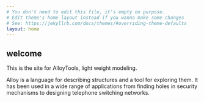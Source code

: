 ```yaml
---
# You don't need to edit this file, it's empty on purpose.
# Edit theme's home layout instead if you wanna make some changes
# See: https://jekyllrb.com/docs/themes/#overriding-theme-defaults
layout: home
---
```


## welcome

This is the site for AlloyTools, light weight modeling.

Alloy is a language for describing structures and a tool for exploring them. It has been used in a wide range 
of applications from finding holes in security mechanisms to designing telephone switching networks.

